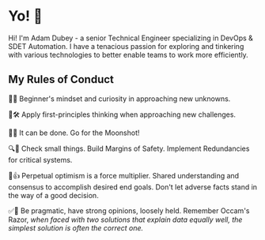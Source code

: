 # Yo! 🖖

Hi! I'm Adam Dubey - a senior Technical Engineer specializing in DevOps & SDET Automation. I have a tenacious passion for exploring and tinkering with various technologies to better enable teams to work more efficiently.

## My Rules of Conduct

🤔🍎 Beginner's mindset and curiosity in approaching new unknowns.

📐🛠 Apply first-principles thinking when approaching new challenges.

🚀🌔 It can be done. Go for the Moonshot!

🔍🚧 Check small things. Build Margins of Safety. Implement Redundancies for critical systems.

🙌👍 Perpetual optimism is a force multiplier. Shared understanding and consensus to accomplish desired end goals. Don't let adverse facts stand in the way of a good decision.

✅🛬 Be pragmatic, have strong opinions, loosely held. Remember Occam's Razor, _when faced with two solutions that explain data equally well, the simplest solution is often the correct one._

<!--
**adamdubey/adamdubey** is a ✨ _special_ ✨ repository because its `README.md` (this file) appears on your GitHub profile.

Here are some ideas to get you started:

- 🔭 I’m currently working on ...
- 🌱 I’m currently learning ...
- 👯 I’m looking to collaborate on ...
- 🤔 I’m looking for help with ...
- 💬 Ask me about ...
- 📫 How to reach me: ...
- 😄 Pronouns: ...
- ⚡ Fun fact: ...
-->
